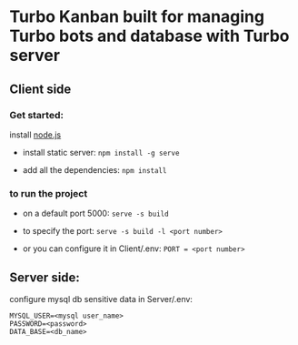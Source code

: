 # Turbo Kanban built for managing Turbo bots and database with Turbo server

## Client side
### Get started:
install [node.js](https://nodejs.org/en/download/ )

- install static server: 
   `npm install -g serve`

- add all the dependencies: 
    `npm install`

### to run the project
- on a default port 5000:
`serve -s build`

- to specify the port:
`serve -s build -l <port number>` 
- or you can configure it in Client/.env: 
 `PORT = <port number>`

## Server side:

configure mysql db sensitive data in Server/.env:
``` 
MYSQL_USER=<mysql user_name>
PASSWORD=<password>
DATA_BASE=<db_name>
```

